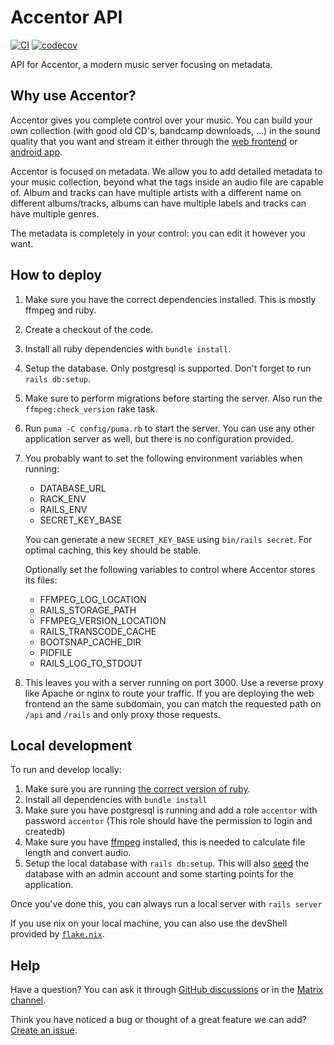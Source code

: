 # Accentor API

[![CI](https://github.com/accentor/api/actions/workflows/ci.yml/badge.svg)](https://github.com/accentor/api/actions/workflows/ci.yml)
[![codecov](https://codecov.io/gh/accentor/api/branch/main/graph/badge.svg?token=9NQX5904SK)](https://codecov.io/gh/accentor/api)

API for Accentor, a modern music server focusing on metadata.

## Why use Accentor?
Accentor gives you complete control over your music. You can build
your own collection (with good old CD's, bandcamp downloads, ...) in
the sound quality that you want and stream it either through the [web
frontend](https://github.com/accentor/web) or [android
app](https://github.com/accentor/android).

Accentor is focused on metadata. We allow you to add detailed metadata
to your music collection, beyond what the tags inside an audio file
are capable of. Album and tracks can have multiple artists with a
different name on different albums/tracks, albums can have multiple
labels and tracks can have multiple genres.

The metadata is completely in your control: you can edit it however
you want.

## How to deploy

1. Make sure you have the correct dependencies installed. This is
   mostly ffmpeg and ruby.
1. Create a checkout of the code.
1. Install all ruby dependencies with `bundle install`.
1. Setup the database. Only postgresql is supported. Don't forget to
   run `rails db:setup`.
1. Make sure to perform migrations before starting the server. Also
   run the `ffmpeg:check_version` rake task.
1. Run `puma -C config/puma.rb` to start the server. You can use any
   other application server as well, but there is no configuration
   provided.
1. You probably want to set the following environment variables when
   running:
    * DATABASE_URL
    * RACK_ENV
    * RAILS_ENV
    * SECRET_KEY_BASE
    
    You can generate a new `SECRET_KEY_BASE` using `bin/rails secret`.
    For optimal caching, this key should be stable.
    
    Optionally set the following variables to control where Accentor
    stores its files:
    
    * FFMPEG_LOG_LOCATION
    * RAILS_STORAGE_PATH
    * FFMPEG_VERSION_LOCATION
    * RAILS_TRANSCODE_CACHE
    * BOOTSNAP_CACHE_DIR
    * PIDFILE
    * RAILS_LOG_TO_STDOUT
1. This leaves you with a server running on port 3000. Use a reverse
   proxy like Apache or nginx to route your traffic. If you are
   deploying the web frontend an the same subdomain, you can match the
   requested path on `/api` and `/rails` and only proxy those
   requests.

## Local development
To run and develop locally:
1. Make sure you are running [the correct version of
   ruby](https://github.com/accentor/api/blob/develop/.ruby-version).
1. Install all dependencies with `bundle install`
1. Make sure you have postgresql is running and add a role `accentor`
   with password `accentor` (This role should have the permission to
   login and createdb)
1. Make sure you have [ffmpeg](https://ffmpeg.org/download.html)
   installed, this is needed to calculate file length and convert
   audio.
1. Setup the local database with `rails db:setup`. This will also
  [seed](https://github.com/accentor/api/blob/develop/db/seeds.rb) the
  database with an admin account and some starting points for the
  application.

Once you've done this, you can always run a local server with `rails server`

If you use nix on your local machine, you can also use the devShell provided by [`flake.nix`](./flake.nix).

## Help

Have a question? You can ask it through [GitHub
discussions](https://github.com/accentor/api/discussions) or in the
[Matrix channel](https://matrix.to/#/!PCYHOaWItkVRNacTSv:vanpetegem.me?via=vanpetegem.me&via=matrix.org).

Think you have noticed a bug or thought of a great feature we can add?
[Create an issue](https://github.com/accentor/api/issues/new/choose).
